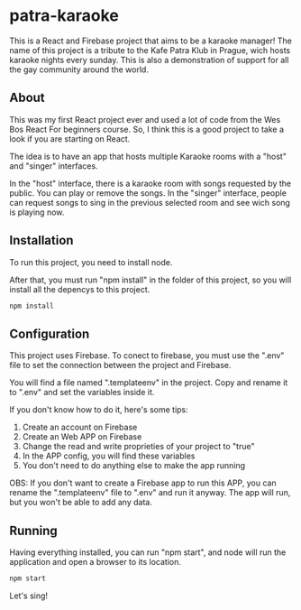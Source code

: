 # patra-karaoke

This is a React and Firebase project that aims to be a karaoke manager!
The name of this project is a tribute to the Kafe Patra Klub in Prague, wich hosts karaoke nights every sunday.
This is also a demonstration of support for all the gay community around the world.

## About

This was my first React project ever and used a lot of code from the Wes Bos React For beginners course.
So, I think this is a good project to take a look if you are starting on React.

The idea is to have an app that hosts multiple Karaoke rooms with a "host" and "singer" interfaces.

In the "host" interface, there is a karaoke room with songs requested by the public. You can play or remove the songs.
In the "singer" interface, people can request songs to sing in the previous selected room and see wich song is playing now.

## Installation

To run this project, you need to install node.

After that, you must run "npm install" in the folder of this project, so you will install all the depencys to this project.

```bash
npm install
```

## Configuration

This project uses Firebase. To conect to firebase, you must use the ".env" file to set the connection between the project and Firebase.

You will find a file named ".templateenv" in the project. Copy and rename it to ".env" and set the variables inside it.

If you don't know how to do it, here's some tips:

1. Create an account on Firebase
2. Create an Web APP on Firebase
3. Change the read and write proprieties of your project to "true"
4. In the APP config, you will find these variables
5. You don't need to do anything else to make the app running

OBS: If you don't want to create a Firebase app to run this APP, you can rename the ".templateenv" file to ".env" and run it anyway. The app will run, but you won't be able to add any data.

## Running

Having everything installed, you can run "npm start", and node will run the application and open a browser to its location.

```bash
npm start
```

Let's sing!